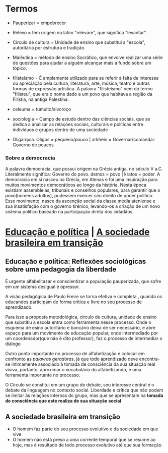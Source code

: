 # Termos
- Pauperizar = empobrecer
- Relevo = tem origem no latim "relevare", que significa "levantar".
- Círculo de cultura = Unidade de ensino que substitui a "escola", autoritária por estrutura e tradição.
- Maiêutica = método de ensino Socrático, que envolve realizar uma série de questões para ajudar a alguém alcançar mais a fundo sobre um tópico.
- filisteísmo = É amplamente utilizado para se referir à falta de interesse ou apreciação pela cultura, literatura, arte, música, teatro e outras formas de expressão artística. A palavra "filisteísmo" vem do termo "filisteu", que era o nome dado a um povo que habitava a região da Filístia, na antiga Palestina.
- celeuma = tumulto/alvoroço
- sociologia = Campo de estudo dentro das ciências sociais, que se dedica a analisar as relações sociais, culturais e políticas entre indivíduos e grupos dentro de uma sociedade

- Oligarquia. Oligos = pequeno/pouco | arkhein = Governar/comandar. Governo de poucos
### Sobre a democracia

A palavra democracia, que possui origem na Grécia antiga, no século V a.C. Literalmente significa: Governo do povo. demos = povo | kratos = poder. 
A democracia em sí nasceu na Grécia, em Atenas e foi uma inspiração para muitos movimentos democráticos ao longo da história. Nesta época existiam assembleias, tribunais e conselhos populares, para garantir que o povo(homens adultos), pudessem exercer seu direito de poder político.
Esse movimento, nasce da ascenção social da classe média ateniense e sua insatisfação com o governo tirênico, levando-os a criação de um novo sistema político baseado na participação direta dos cidadãos.

# [Educação e política](#educação-e-política-reflexões-sociológicas-sobre-uma-pedagogia-da-liberdade) | [A sociedade brasileira em transição](#a-sociedade-brasileira-em-transição)

## Educação e política: Reflexões sociológicas sobre uma pedagogia da liberdade
É urgente alfabelitazar e conscientizar a população pauperizada, que sofre em um sistema desigual e opressor.

A visão pedagógica de Paulo Freire se torna efetiva e completa , quanda os educandos participam de forma crítica e livre no seu processo de aprendizado.

Para isso a proposta metodológica, círculo de cultura, unidade de ensino que substitiu a escola entra como ferramenta nesse processo. Onde o esquema de esino autoritário e bancário deixa de ser necessário, e abre espaço para um movimento de educação popular, onde intermediado por um coordenador(que não é dito professor), faz o processo de intermediar o diálogo

Outro ponto importante no processo de alfabetização e colocar em confronto as *palavras geradoras*, já que todo aprendizado deve encontra-se intimamente associado à tomada de consciência da sua situação real viviva, portanto, aproximar o vocabulário do alfabetizando, e uma ferramenta importante no processo.

O Círculo se constitui em um grupo de debate, seu interesse central é o debate da linguagem no contexto social. Liberdade e crítica que não podem se limitar às relações internas do grupo, mas que se apresentam na **tomada de consciência que este realiza de sua situação social**


## A sociedade brasileira em transição

* O homem faz parte do seu processo evolutivo e da sociedade em que vive
* O homem não está preso a uma corrente temporal que se resume ao hoje, mas é resultado de todo processo evolutivo até que sua formação